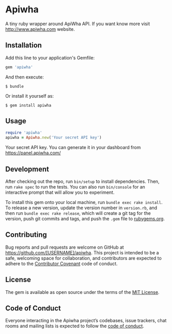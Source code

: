 # Apiwha

A tiny ruby wrapper around ApiWha API. If you want know more visit http://www.apiwha.com website.


## Installation

Add this line to your application's Gemfile:

```ruby
gem 'apiwha'
```

And then execute:

    $ bundle

Or install it yourself as:

    $ gem install apiwha

## Usage

```ruby
require 'apiwha'
apiwha = Apiwha.new('Your secret API key')

```
Your secret API key. You can generate it in your dashboard from https://panel.apiwha.com/

## Development

After checking out the repo, run `bin/setup` to install dependencies. Then, run `rake spec` to run the tests. You can also run `bin/console` for an interactive prompt that will allow you to experiment.

To install this gem onto your local machine, run `bundle exec rake install`. To release a new version, update the version number in `version.rb`, and then run `bundle exec rake release`, which will create a git tag for the version, push git commits and tags, and push the `.gem` file to [rubygems.org](https://rubygems.org).

## Contributing

Bug reports and pull requests are welcome on GitHub at https://github.com/[USERNAME]/apiwha. This project is intended to be a safe, welcoming space for collaboration, and contributors are expected to adhere to the [Contributor Covenant](http://contributor-covenant.org) code of conduct.

## License

The gem is available as open source under the terms of the [MIT License](https://opensource.org/licenses/MIT).

## Code of Conduct

Everyone interacting in the Apiwha project’s codebases, issue trackers, chat rooms and mailing lists is expected to follow the [code of conduct](https://github.com/[USERNAME]/apiwha/blob/master/CODE_OF_CONDUCT.md).
